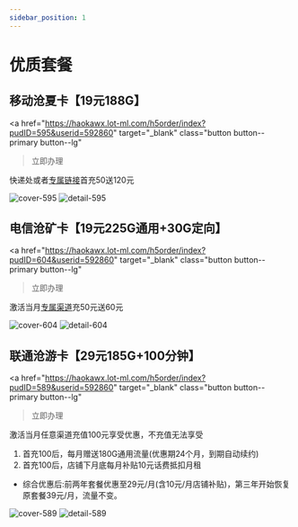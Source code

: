 ```yaml
---
sidebar_position: 1
---
```


# 优质套餐

## 移动沧夏卡【19元188G】

<a href="https://haokawx.lot-ml.com/h5order/index?pudID=595&userid=592860"
 target="_blank" class="button button--primary button--lg"
 >立即办理</a>

快递处或者[专属链接](https://www.ha.10086.cn/shop/cardPrep/toPrestore?id=6272172117269813286)首充50送120元

![cover-595](/img/ads/595ad.jpg)
![detail-595](/img/ads/595df.jpg)

## 电信沧矿卡【19元225G通用+30G定向】

<a href="https://haokawx.lot-ml.com/h5order/index?pudID=604&userid=592860"
 target="_blank" class="button button--primary button--lg"
 >立即办理</a>

激活当月[专属渠道](https://wx.sx.189.cn/sx_wx_czjs/index)充50元送60元

![cover-604](/img/ads/604ad.jpg)
![detail-604](/img/ads/604df.jpg)

## 联通沧游卡【29元185G+100分钟】

<a href="https://haokawx.lot-ml.com/h5order/index?pudID=589&userid=592860"
 target="_blank" class="button button--primary button--lg"
 >立即办理</a>

激活当月任意渠道充值100元享受优惠，不充值无法享受
1. 首充100后，每月赠送180G通用流量(优惠期24个月，到期自动续约)
2. 首充100后，店铺下月底每月补贴10元话费抵扣月租
* 综合优惠后:前两年套餐优惠至29元/月(含10元/月店铺补贴)，第三年开始恢复原套餐39元/月，流量不变。

![cover-589](/img/ads/589ad.jpg)
![detail-589](/img/ads/589df.jpg)
